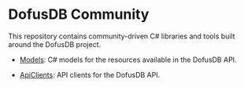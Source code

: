 # DofusDB Community

This repository contains community-driven C# libraries and tools built around the DofusDB project.

- [Models](https://github.com/ismailbennani/DofusDBCommunity/tree/main/DofusDbCommunity.Models): C# models for the resources available in the DofusDB API.

- [ApiClients](https://github.com/ismailbennani/DofusDBCommunity/tree/main/DofusDbCommunity.ApiClients): API clients for the DofusDB API.

